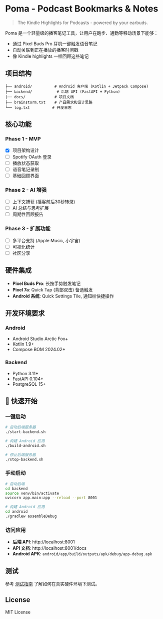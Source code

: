 # Poma - Podcast Bookmarks & Notes

> The Kindle Highlights for Podcasts - powered by your earbuds.

Poma 是一个轻量级的播客笔记工具，让用户在跑步、通勤等移动场景下能够：
- 通过 Pixel Buds Pro 耳机一键触发语音笔记
- 自动关联到正在播放的播客时间戳  
- 像 Kindle highlights 一样回顾这些笔记

## 项目结构

```
├── android/          # Android 客户端 (Kotlin + Jetpack Compose)
├── backend/           # 后端 API (FastAPI + Python)
├── docs/             # 项目文档
├── brainstorm.txt    # 产品需求和设计思路
└── log.txt          # 开发日志
```

## 核心功能

### Phase 1 - MVP
- [x] 项目架构设计
- [ ] Spotify OAuth 登录
- [ ] 播放状态获取
- [ ] 语音笔记录制
- [ ] 基础回顾界面

### Phase 2 - AI 增强
- [ ] 上下文捕获 (播客前后30秒转录)
- [ ] AI 总结与思考扩展
- [ ] 周期性回顾报告

### Phase 3 - 扩展功能
- [ ] 多平台支持 (Apple Music, 小宇宙)
- [ ] 可视化统计
- [ ] 社区分享

## 硬件集成

- **Pixel Buds Pro**: 长按手势触发笔记
- **Pixel 7a**: Quick Tap (背部双击) 备选触发
- **Android 系统**: Quick Settings Tile, 通知栏快捷操作

## 开发环境要求

### Android
- Android Studio Arctic Fox+
- Kotlin 1.9+
- Compose BOM 2024.02+

### Backend  
- Python 3.11+
- FastAPI 0.104+
- PostgreSQL 15+

## 🚀 快速开始

### 一键启动
```bash
# 启动后端服务器
./start-backend.sh

# 构建 Android 应用  
./build-android.sh

# 停止后端服务器
./stop-backend.sh
```

### 手动启动
```bash
# 启动后端
cd backend
source venv/bin/activate
uvicorn app.main:app --reload --port 8001

# 构建 Android 应用
cd android
./gradlew assembleDebug
```

### 访问应用
- **后端 API**: http://localhost:8001
- **API 文档**: http://localhost:8001/docs
- **Android APK**: `android/app/build/outputs/apk/debug/app-debug.apk`

## 测试

参考 [测试指南](docs/testing.md) 了解如何在真实硬件环境下测试。

## License

MIT License